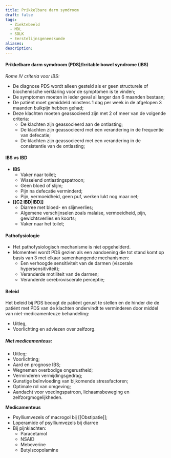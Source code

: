 ```yaml
---
title: Prikkelbare darm symdroom
draft: false
tags:
  - Ziektebeeld
  - MDL
  - SOLK
  - Eerstelijnsgeneeskunde
aliases: 
description:
---
```



#### Prikkelbare darm symdroom (PDS)/Irritable bowel syndrome (IBS)

*Rome IV criteria voor IBS:*
- De diagnose PDS wordt alleen gesteld als er geen structurele of biochemische verklaring voor de symptomen is te vinden;
- De symptomen moeten in ieder geval al langer dan 6 maanden bestaan;
- De patiënt moet gemiddeld minstens 1 dag per week in de afgelopen 3 maanden buikpijn hebben gehad;
- Deze klachten moeten geassocieerd zijn met 2 of meer van de volgende criteria:
    - De klachten zijn geassocieerd aan de ontlasting;
    - De klachten zijn geassocieerd met een verandering in de frequentie van defecatie;
    - De klachten zijn geassocieerd met een verandering in de consistentie van de ontlasting;

#### IBS vs IBD
- **IBS**
	- Vaker naar toilet;
	- Wisselend ontlastingspatroon;
	- Geen bloed of slijm;
	- Pijn na defecatie verminderd;
	- Pijn, vermoeidheid, geen puf, werken lukt nog maar net;
- **[[C2 IBD|IBD]]**
	- Diarree met bloed- en slijmverlies;
	- Algemene verschijnselen zoals malaise, vermoeidheid, pijn, gewichtsverlies en koorts;
	- Vaker naar het toilet;

#### Pathofysiologie

- Het pathofysiologisch mechanisme is niet opgehelderd. 
- Momenteel wordt PDS gezien als een aandoening die tot stand komt op basis van 3 met elkaar samenhangende mechanismen:
	- Een verhoogde sensitiviteit van de darmen (viscerale hypersensitiviteit);
	- Veranderde motiliteit van de darmen;
	- Veranderde cerebroviscerale perceptie;

#### Beleid

Het beleid bij PDS beoogt de patiënt gerust te stellen en de hinder die de patiënt met PDS
van de klachten ondervindt te verminderen door middel van niet-medicamenteuze behandeling: 
- Uitleg, 
- Voorlichting en adviezen over zelfzorg.

##### Niet medicamenteus: 
- Uitleg;
- Voorlichting;
- Aard en prognose IBS;
- Wegnemen overbodige ongerustheid;
- Verminderen vermijdingsgedrag;
- Gunstige beïnvloeding van bijkomende stressfactoren;
- Optimale rol van omgeving;
- Aandacht voor voedingspatroon, lichaamsbeweging en zelfzorgmogelijkheden.

**Medicamenteus**
- Psylliumvezels of macrogol bij [[Obstipatie]];
- Loperamide of psylliumvezels bij diarree
- Bij pijnklachten: 
	- Paracetamol
	- NSAID
	- Mebeverine
	- Butylscopolamine 